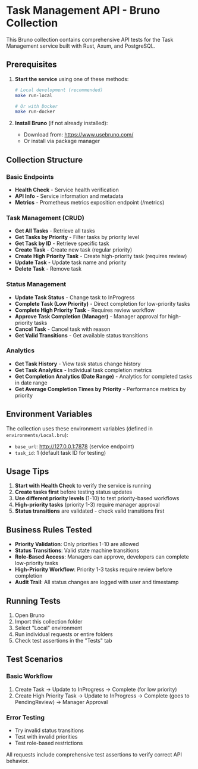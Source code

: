 # Task Management API - Bruno Collection

This Bruno collection contains comprehensive API tests for the Task Management service built with Rust, Axum, and PostgreSQL.

## Prerequisites

1. **Start the service** using one of these methods:
   ```bash
   # Local development (recommended)
   make run-local
   
   # Or with Docker
   make run-docker
   ```

2. **Install Bruno** (if not already installed):
   - Download from: https://www.usebruno.com/
   - Or install via package manager

## Collection Structure

### Basic Endpoints
- **Health Check** - Service health verification
- **API Info** - Service information and metadata
- **Metrics** - Prometheus metrics exposition endpoint (/metrics)

### Task Management (CRUD)
- **Get All Tasks** - Retrieve all tasks
- **Get Tasks by Priority** - Filter tasks by priority level
- **Get Task by ID** - Retrieve specific task
- **Create Task** - Create new task (regular priority)
- **Create High Priority Task** - Create high-priority task (requires review)
- **Update Task** - Update task name and priority
- **Delete Task** - Remove task

### Status Management
- **Update Task Status** - Change task to InProgress
- **Complete Task (Low Priority)** - Direct completion for low-priority tasks
- **Complete High Priority Task** - Requires review workflow
- **Approve Task Completion (Manager)** - Manager approval for high-priority tasks
- **Cancel Task** - Cancel task with reason
- **Get Valid Transitions** - Get available status transitions

### Analytics
- **Get Task History** - View task status change history
- **Get Task Analytics** - Individual task completion metrics
- **Get Completion Analytics (Date Range)** - Analytics for completed tasks in date range
- **Get Average Completion Times by Priority** - Performance metrics by priority

## Environment Variables

The collection uses these environment variables (defined in `environments/Local.bru`):

- `base_url`: http://127.0.0.1:7878 (service endpoint)
- `task_id`: 1 (default task ID for testing)

## Usage Tips

1. **Start with Health Check** to verify the service is running
2. **Create tasks first** before testing status updates
3. **Use different priority levels** (1-10) to test priority-based workflows
4. **High-priority tasks** (priority 1-3) require manager approval
5. **Status transitions** are validated - check valid transitions first

## Business Rules Tested

- **Priority Validation**: Only priorities 1-10 are allowed
- **Status Transitions**: Valid state machine transitions
- **Role-Based Access**: Managers can approve, developers can complete low-priority tasks
- **High-Priority Workflow**: Priority 1-3 tasks require review before completion
- **Audit Trail**: All status changes are logged with user and timestamp

## Running Tests

1. Open Bruno
2. Import this collection folder
3. Select "Local" environment
4. Run individual requests or entire folders
5. Check test assertions in the "Tests" tab

## Test Scenarios

### Basic Workflow
1. Create Task → Update to InProgress → Complete (for low priority)
2. Create High Priority Task → Update to InProgress → Complete (goes to PendingReview) → Manager Approval

### Error Testing
- Try invalid status transitions
- Test with invalid priorities
- Test role-based restrictions

All requests include comprehensive test assertions to verify correct API behavior.
